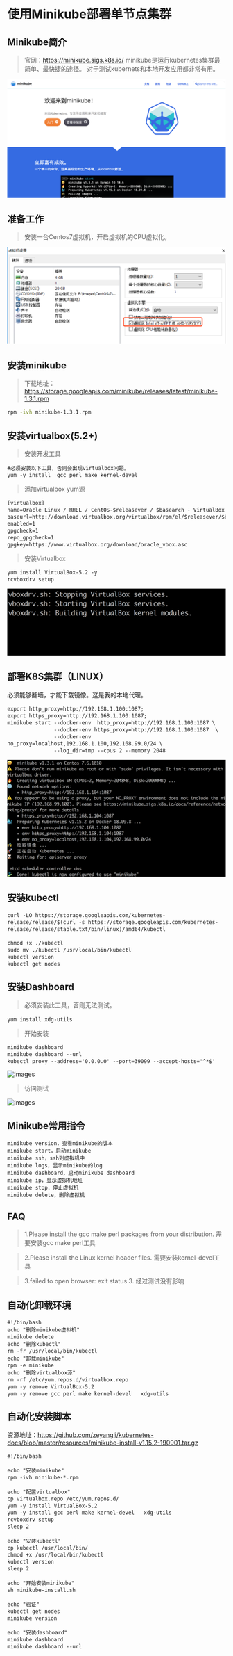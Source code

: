 # 使用Minikube部署单节点集群


## Minikube简介
> 官网：https://minikube.sigs.k8s.io/
> minikube是运行kubernetes集群最简单、最快捷的途径。
> 对于测试kubernets和本地开发应用都非常有用。

![images](./images/5-1.png)

## 准备工作
> 安装一台Centos7虚拟机，开启虚拟机的CPU虚拟化。

![images](./images/5-2.png)

## 安装minikube
> 下载地址：
https://storage.googleapis.com/minikube/releases/latest/minikube-1.3.1.rpm

```bash
rpm -ivh minikube-1.3.1.rpm 
```

## 安装virtualbox(5.2+)

> 安装开发工具

```
#必须安装以下工具，否则会出现virtualbox问题。
yum -y install  gcc perl make kernel-devel  
```

> 添加virtualbox yum源

```
[virtualbox]
name=Oracle Linux / RHEL / CentOS-$releasever / $basearch - VirtualBox
baseurl=http://download.virtualbox.org/virtualbox/rpm/el/$releasever/$basearch
enabled=1
gpgcheck=1
repo_gpgcheck=1
gpgkey=https://www.virtualbox.org/download/oracle_vbox.asc
```

> 安装Virtualbox

```
yum install VirtualBox-5.2 -y
rcvboxdrv setup
```
![images](./images/5-5.png)

## 部署K8S集群（LINUX）
 
必须能够翻墙，才能下载镜像。这是我的本地代理。

```
export http_proxy=http://192.168.1.100:1087;
export https_proxy=http://192.168.1.100:1087; 
minikube start --docker-env  http_proxy=http://192.168.1.100:1087 \
               --docker-env https_proxy=http://192.168.1.100:1087  \
               --docker-env no_proxy=localhost,192.168.1.100,192.168.99.0/24 \
               --log_dir=tmp --cpus 2 --memory 2048
```

![images](./images/5-4.png)


## 安装kubectl
```
curl -LO https://storage.googleapis.com/kubernetes-release/release/$(curl -s https://storage.googleapis.com/kubernetes-release/release/stable.txt/bin/linux)/amd64/kubectl

chmod +x ./kubectl
sudo mv ./kubectl /usr/local/bin/kubectl
kubectl version
kubectl get nodes
```

## 安装Dashboard

> 必须安装此工具，否则无法测试。

``` yum install xdg-utils ```

> 开始安装

```
minikube dashboard
minikube dashboard --url
kubectl proxy --address='0.0.0.0' --port=39099 --accept-hosts='^*$'

```
![images](./images/5-6.png)

> 访问测试

![images](./images/5-3.png)


## Minikube常用指令

```
minikube version，查看minikube的版本
minikube start，启动minikube
minikube ssh，ssh到虚拟机中
minikube logs，显示minikube的log
minikube dashboard，启动minikube dashboard
minikube ip，显示虚拟机地址
minikube stop，停止虚拟机
minikube delete，删除虚拟机
```



## FAQ

> 1.Please install the gcc make perl packages from your distribution.
需要安装gcc make perl工具

> 2.Please install the Linux kernel header files.
需要安装kernel-devel工具

> 3.failed to open browser: exit status 3.
经过测试没有影响




## 自动化卸载环境

```shell
#!/bin/bash
echo "删除minikube虚拟机"
minikube delete
echo "删除kubectl"
rm -fr /usr/local/bin/kubectl
echo "卸载minikube"
rpm -e minikube
echo "删除virtualbox源"
rm -rf /etc/yum.repos.d/virtualbox.repo
yum -y remove VirtualBox-5.2 
yum -y remove gcc perl make kernel-devel   xdg-utils
```


## 自动化安装脚本
资源地址：https://github.com/zeyangli/kubernetes-docs/blob/master/resources/minikube-install-v1.15.2-190901.tar.gz

```shell
#!/bin/bash

echo "安装minikube"
rpm -ivh minikube-*.rpm

echo "配置virtualbox"
cp virtualbox.repo /etc/yum.repos.d/
yum -y install VirtualBox-5.2 
yum -y install gcc perl make kernel-devel   xdg-utils
rcvboxdrv setup
sleep 2

echo "安装kubectl"
cp kubectl /usr/local/bin/
chmod +x /usr/local/bin/kubectl
kubectl version
sleep 2

echo "开始安装minikube"
sh minikube-install.sh

echo "验证"
kubectl get nodes
minikube version

echo "安装dashboard"
minikube dashboard
minikube dashboard --url

```
